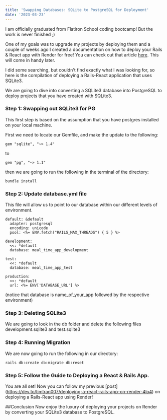 ```yaml
---
title: 'Swapping Databases: SQLite to PostgreSQL for Deployment'
date: '2023-03-23'
---
```


I am officially graduated from Flatiron School coding bootcamp! But the work is never finished ;)

One of my goals was to upgrade my projects by deploying them and a couple of weeks ago I created a documentation on how to deploy your Rails & React app with Render for free! You can check out that article [here](https://dev.to/timtran007/deploying-a-react-rails-app-on-render-4lo4). This will come in handy later.

I did some searching, but couldn't find exactly what I was looking for, so here is the compilation of deploying a Rails-React application that uses SQLite3.

We are going to dive into converting a SQLite3 database into PostgreSQL to deploy projects that you have created with SQLite3. 

### Step 1: Swapping out SQLite3 for PG

This first step is based on the assumption that you have postgres installed on your local machine.

First we need to locate our Gemfile, and make the update to the following: 

```
gem "sqlite", "~> 1.4"
```
to
```
gem "pg", "~> 1.1"
```

then we are going to run the following in the terminal of the directory:

```
bundle install
```

### Step 2: Update database.yml file

This file will allow us to point to our database within our different levels of environment.

```
default: &default
  adapter: postgresql
  encoding: unicode
  pool: <%= ENV.fetch("RAILS_MAX_THREADS") { 5 } %>

development:
  <<: *default
  database: meal_time_app_development

test:
  <<: *default
  database: meal_time_app_test

production:
  <<: *default
  url: <%= ENV['DATABASE_URL'] %>
```

(notice that database is name_of_your_app followed by the respective environment)

### Step 3: Deleting SQLite3

We are going to look in the db folder and delete the following files development.sqlite3 and test.sqlite3

### Step 4: Running Migration
We are now going to run the following in our directory:

```
rails db:create db:migrate db:reset
```

### Step 5: Follow the Guide to Deploying a React & Rails App.

You are all set! Now you can follow my previous [post] (https://dev.to/timtran007/deploying-a-react-rails-app-on-render-4lo4) on deploying a Rails-React app using Render!

##Conclusion
Now enjoy the luxury of deploying your projects on Render by converting your SQLite3 database to PostgreSQL.